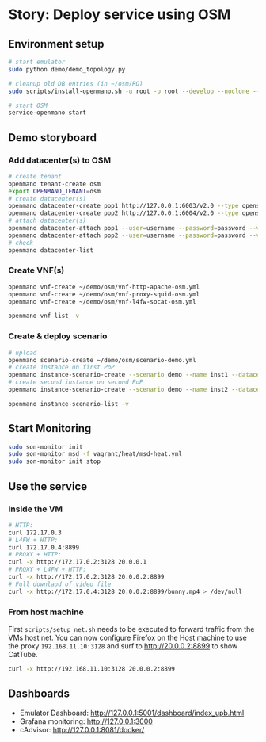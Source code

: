 # Story: Deploy service using OSM

## Environment setup

```sh
# start emulator
sudo python demo/demo_topology.py
```

```sh
# cleanup old DB entries (in ~/osm/RO)
sudo scripts/install-openmano.sh -u root -p root --develop --noclone --forcedb --no-install-packages

# start OSM
service-openmano start
```

## Demo storyboard

### Add datacenter(s) to OSM
```sh
# create tenant
openmano tenant-create osm
export OPENMANO_TENANT=osm
# create datacenter(s)
openmano datacenter-create pop1 http://127.0.0.1:6003/v2.0 --type openstack --description "osm-pop1"
openmano datacenter-create pop2 http://127.0.0.1:6004/v2.0 --type openstack --description "osm-pop2"
# attach datacenter(s)
openmano datacenter-attach pop1 --user=username --password=password --vim-tenant-name=tenantName
openmano datacenter-attach pop2 --user=username --password=password --vim-tenant-name=tenantName
# check
openmano datacenter-list
```

### Create VNF(s)
```sh
openmano vnf-create ~/demo/osm/vnf-http-apache-osm.yml
openmano vnf-create ~/demo/osm/vnf-proxy-squid-osm.yml
openmano vnf-create ~/demo/osm/vnf-l4fw-socat-osm.yml

openmano vnf-list -v
```

### Create & deploy scenario
```sh
# upload
openmano scenario-create ~/demo/osm/scenario-demo.yml
# create instance on first PoP
openmano instance-scenario-create --scenario demo --name inst1 --datacenter pop1
# create second instance on second PoP
openmano instance-scenario-create --scenario demo --name inst2 --datacenter pop2

openmano instance-scenario-list -v
```


## Start Monitoring

```sh
sudo son-monitor init
sudo son-monitor msd -f vagrant/heat/msd-heat.yml
sudo son-monitor init stop
```

## Use the service

### Inside the VM
```sh
# HTTP: 
curl 172.17.0.3
# L4FW + HTTP:
curl 172.17.0.4:8899
# PROXY + HTTP:
curl -x http://172.17.0.2:3128 20.0.0.1
# PROXY + L4FW + HTTP:
curl -x http://172.17.0.2:3128 20.0.0.2:8899
# Full downlaod of video file
curl -x http://172.17.0.4:3128 20.0.0.2:8899/bunny.mp4 > /dev/null
```

### From host machine

First `scripts/setup_net.sh` needs to be executed to forward traffic from the VMs host net. You can now configure Firefox on the Host machine to use the proxy `192.168.11.10:3128` and surf to http://20.0.0.2:8899 to show CatTube.

```sh
curl -x http://192.168.11.10:3128 20.0.0.2:8899
```

## Dashboards

* Emulator Dashboard: http://127.0.0.1:5001/dashboard/index_upb.html
* Grafana monitoring: http://127.0.0.1:3000
* cAdvisor: http://127.0.0.1:8081/docker/


